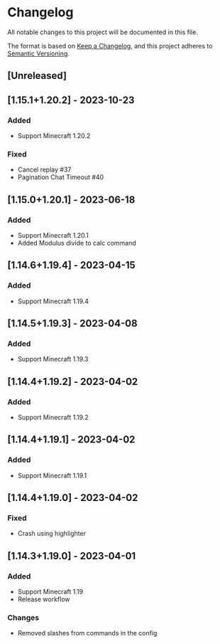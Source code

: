 # Changelog

All notable changes to this project will be documented in this file.

The format is based on [Keep a Changelog](https://keepachangelog.com/en/1.0.0/),
and this project adheres to [Semantic Versioning](https://semver.org/spec/v2.0.0.html).

## [Unreleased]

## [1.15.1+1.20.2] - 2023-10-23

### Added

- Support Minecraft 1.20.2

### Fixed

- Cancel replay #37
- Pagination Chat Timeout #40

## [1.15.0+1.20.1] - 2023-06-18

### Added

- Support Minecraft 1.20.1
- Added Modulus divide to calc command

## [1.14.6+1.19.4] - 2023-04-15

### Added

- Support Minecraft 1.19.4

## [1.14.5+1.19.3] - 2023-04-08

### Added

- Support Minecraft 1.19.3

## [1.14.4+1.19.2] - 2023-04-02

### Added

- Support Minecraft 1.19.2

## [1.14.4+1.19.1] - 2023-04-02

### Added

- Support Minecraft 1.19.1

## [1.14.4+1.19.0] - 2023-04-02

### Fixed

- Crash using highlighter

## [1.14.3+1.19.0] - 2023-04-01

### Added

- Support Minecraft 1.19
- Release workflow

### Changes

- Removed slashes from commands in the config